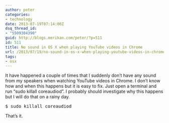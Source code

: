```yaml
---
author: peter
categories:
- technology
date: 2013-07-19T07:14:00Z
dsq_thread_id:
- "5509304390"
guid: http://blogs.merikan.com/peter/?p=511
id: 511
title: No sound in OS X when playing YouTube videos in Chrome
url: /2013/07/19/no-sound-in-os-x-when-playing-youtube-videos-in-chrome/
tags:
- osx
---
```


It have happened a couple of times that I suddenly don&#8217;t have any sound from my speakers when watching YouTube videos in Chrome. I don&#8217;t know how and when this happens but it is easy to fix. Just open a terminal and run &#8220;sudo killall coreaudiod&#8221;. I probably should investigate why this happens but I will do that on a rainy day.

<pre class="brush: bash; title: ; notranslate" title="">$ sudo killall coreaudiod
</pre>

That&#8217;s it.
